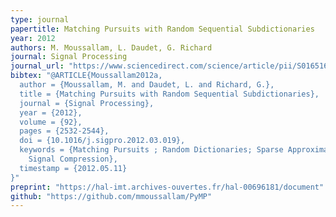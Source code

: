 ```yaml
---
type: journal
papertitle: Matching Pursuits with Random Sequential Subdictionaries
year: 2012
authors: M. Moussallam, L. Daudet, G. Richard
journal: Signal Processing
journal_url: "https://www.sciencedirect.com/science/article/pii/S0165168412001090"
bibtex: "@ARTICLE{Moussallam2012a,
  author = {Moussallam, M. and Daudet, L. and Richard, G.},
  title = {Matching Pursuits with Random Sequential Subdictionaries},
  journal = {Signal Processing},
  year = {2012},
  volume = {92},
  pages = {2532-2544},
  doi = {10.1016/j.sigpro.2012.03.019},
  keywords = {Matching Pursuits ; Random Dictionaries; Sparse Approximation; Audio
	Signal Compression},
  timestamp = {2012.05.11}
}"
preprint: "https://hal-imt.archives-ouvertes.fr/hal-00696181/document"
github: "https://github.com/mmoussallam/PyMP"
---
```

